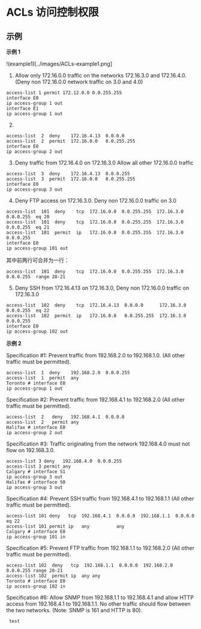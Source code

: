 # ACLs 访问控制权限

## 示例

**示例 1**

!(example1)[../images/ACLs-example1.png]

1. Allow only 172.16.0.0 traffic on the networks 172.16.3.0 and 172.16.4.0. (Deny non 172.16.0.0 network traffic on 3.0 and 4.0)

```
access-list 1 permit 172.12.0.0 0.0.255.255
interface E0
ip access-group 1 out
interface E1
ip access-group 1 out
```

2.

```
access-list  2  deny    172.16.4.13  0.0.0.0
access-list  2  permit  172.16.0.0   0.0.255.255
interface E0
ip access-group 2 out
```

3. Deny traffic from 172.16.4.0 on 172.16.3.0 Allow all other 172.16.0.0 traffic

```
access-list  3  deny    172.16.4.13  0.0.0.255
access-list  3  permit  172.16.0.0   0.0.255.255
interface E0
ip access-group 3 out
```


4. Deny FTP access on 172.16.3.0. Deny non 172.16.0.0 traffic on 3.0

```
access-list  101  deny    tcp  172.16.0.0  0.0.255.255  172.16.3.0  0.0.0.255  eq 20
access-list  101  deny    tcp  172.16.0.0  0.0.255.255  172.16.3.0  0.0.0.255  eq 21
access-list  101  permit  ip   172.16.0.0  0.0.255.255  172.16.3.0  0.0.0.255
interface E0
ip access-group 101 out
```

其中前两行可合并为一行：
```
access-list  101  deny    tcp  172.16.0.0  0.0.255.255  172.16.3.0  0.0.0.255  range 20-21
```

5. Deny SSH from 172.16.4.13 on 172.16.3.0, Deny non 172.16.0.0 traffic on 172.16.3.0

```
access-list  102  deny    tcp  172.16.4.13  0.0.0.0      172.16.3.0   0.0.0.255  eq 22
access-list  102  permit  ip   172.16.0.0   0.0.255.255  172.16.3.0   0.0.0.255
interface E0
ip access-group 102 out
```

**示例 2**

Specification #1: Prevent traffic from 192.168.2.0 to 192.168.1.0. (All other traffic must be permitted).

```
access-list  1  deny    192.168.2.0  0.0.0.255
access-list  1  permit  any
Toronto # interface E0
ip access-group 1 out
```

Specification #2: Prevent traffic from 192.168.4.1 to 192.168.2.0 (All other traffic must be permitted).

```
access-list  2   deny   192.168.4.1  0.0.0.0
access-list  2   permit any
Halifax # interface E0
ip access-group 2 out
```

Specification #3: Traffic originating from the network 192.168.4.0 must not flow on
192.168.3.0.

```
access-list 3 deny   192.168.4.0  0.0.0.255
access-list 3 permit any
Calgary # interface S1
ip access-group 3 out
Halifax # interface S0
ip access-group 3 out
```

Specification #4: Prevent SSH traffic from 192.168.4.1 to 192.168.1.1 (All other traffic must be permitted).

```
access-list 101 deny   tcp  192.168.4.1  0.0.0.0  192.168.1.1  0.0.0.0 eq 22
access-list 101 permit ip   any          any
Calgary # interface E0
ip access-group 101 in
```

Specification #5: Prevent FTP traffic from 192.168.1.1 to 192.168.2.0 (All other
traffic must be permitted).


```
access-list 102  deny   tcp  192.168.1.1  0.0.0.0  192.168.2.0  0.0.0.255 range 20-21
access-list 102  permit ip  any any
Toronto # interface E0
ip access-group 102 in
```

Specification #6: Allow SNMP from 192.168.1.1 to 192.168.4.1 and allow HTTP access from 192.168.4.1 to 192.168.1.1. No other traffic should flow between the two networks. (Note: SNMP is 161 and HTTP is 80).

```
 test
```